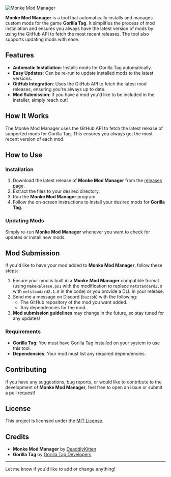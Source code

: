 ![Monke Mod Manager](https://images.sftcdn.net/images/t_app-cover-l,f_auto/p/36eaa2d7-5f45-4442-814f-8546564f2eba/1877878237/monke-mod-manager-Monke-Mod-Manager-for-Windows-Tools.jpg)


**Monke Mod Manager** is a tool that automatically installs and manages custom mods for the game **Gorilla Tag**. It simplifies the process of mod installation and ensures you always have the latest version of mods by using the GitHub API to fetch the most recent releases. The tool also supports updating mods with ease.

## Features

- **Automatic Installation**: Installs mods for Gorilla Tag automatically.
- **Easy Updates**: Can be re-run to update installed mods to the latest versions.
- **GitHub Integration**: Uses the GitHub API to fetch the latest mod releases, ensuring you're always up to date.
- **Mod Submission**: If you have a mod you'd like to be included in the installer, simply reach out!

## How It Works

The Monke Mod Manager uses the GitHub API to fetch the latest release of supported mods for Gorilla Tag. This ensures you always get the most recent version of each mod.

## How to Use

### Installation

1. Download the latest release of **Monke Mod Manager** from the [releases page](#).
2. Extract the files to your desired directory.
3. Run the **Monke Mod Manager** program.
4. Follow the on-screen instructions to install your desired mods for **Gorilla Tag**.

### Updating Mods

Simply re-run **Monke Mod Manager** whenever you want to check for updates or install new mods.

## Mod Submission

If you'd like to have your mod added to **Monke Mod Manager**, follow these steps:

1. Ensure your mod is built in a **Monke Mod Manager** compatible format (using `MakeRelease.ps1` with the modification to replace `netstandard2.0` with `netstandard2.1.0` in the code) or you provide a DLL in your release.
2. Send me a message on Discord (`buzzbb`) with the following:
   - The GitHub repository of the mod you want added.
   - Any dependencies for the mod.
3. **Mod submission guidelines** may change in the future, so stay tuned for any updates!

### Requirements

- **Gorilla Tag**: You must have Gorilla Tag installed on your system to use this tool.
- **Dependencies**: Your mod must list any required dependencies.

## Contributing

If you have any suggestions, bug reports, or would like to contribute to the development of **Monke Mod Manager**, feel free to open an issue or submit a pull request!

## License

This project is licensed under the [MIT License](LICENSE).

## Credits

- **Monke Mod Manager** by [DeaddlyKitten](#)  
- **Gorilla Tag** by [Gorilla Tag Developers](#)

---

Let me know if you'd like to add or change anything!
